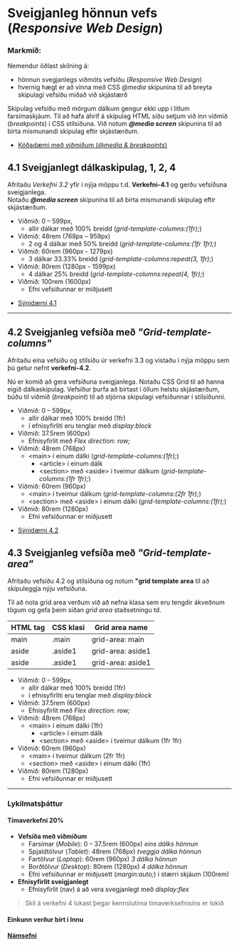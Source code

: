 # Sveigjanleg hönnun vefs  (_Responsive Web Design_)
 
### Markmið:

Nemendur öðlast skilning á:

* hönnun svegjanlegs viðmóts vefsíðu (_Responsive Web Design_)
* hvernig hægt er að vinna með CSS _@media_ skipunina til að breyta skipulagi vefsíðu miðað við skjástærð 

Skipulag vefsíðu með mörgum dálkum gengur ekki upp í litlum farsímaskjáum. Til að hafa áhrif á skipulag HTML síðu setjum við inn viðmið (_breakpoints_) í CSS stílsíðuna.  Við notum **_@media screen_** skipunina til að birta mismunandi skipulag eftir skjástærðum.  

- [Kóðadæmi með viðmiðum (_@media & breakpoints_) ](Namsefni-4/README.md)

## 4.1 Sveigjanlegt dálkaskipulag, 1, 2, 4

Afritaðu _Verkefni 3.2_ yfir í nýja möppu t.d. **Verkefni-4.1** og gerðu vefsíðuna sveigjanlega.  <br>
Notaðu **_@media screen_** skipunina til að birta mismunandi skipulag eftir skjástærðum.

* Viðmið: 0 – 599px,
  * allir dálkar með 100% breidd (_grid-template-columns:(1fr);_)
* Viðmið: 48rem (768px – 959px)
  * 2 og 4 dálkar með 50% breidd (_grid-template-columns:(1fr 1fr);_)
* Viðmið: 60rem (960px - 1279px)
  * 3 dálkar 33.33% breidd (_grid-template-columns:repeat(3, 1fr);_)
* Viðmið: 80rem (1280px - 1599px)
  * 4 dálkar 25% breidd (_grid-template-columns:repeat(4, 1fr);_)
* Viðmið: 100rem (1600px)
  * Efni vefsíðunnar er miðjusett
 

- [Sýnidæmi 4.1](Namsefni-4/Dæmi41.md)

---

## 4.2 Sveigjanleg vefsíða með _"Grid-template-columns"_

Afritaðu eina vefsíðu og stílsíðu úr verkefni 3.3 og vistaðu í nýja möppu sem þú getur nefnt **verkefni-4.2**. 

Nú er komið að gera vefsíðuna sveigjanlega. Notaðu CSS Grid til að hanna eigið dálkaskipulag. Vefsíður þurfa að birtast í öllum helstu skjástærðum, búðu til viðmið (_breakpoint_) til að stjórna skipulagi vefsíðunnar í stílsíðunni. 

* Viðmið: 0 – 599px,
  * allir dálkar með 100% breidd (1fr)
  * í efnisyfirliti eru tenglar með _display:block_
* Viðmið: 37.5rem (600px)
  * Efnisyfirlit með _Flex direction: row;_
* Viðmið: 48rem (768px)
  * &lt;main> í einum dálki (_grid-template-columns:(1fr);_)
    * &lt;article> í einum dálk
    * &lt;section> með &lt;aside> í tveimur dálkum (_grid-template-columns:(1fr 1fr);_)
* Viðmið: 60rem (960px)
  * &lt;main> í tveimur dálkum (_grid-template-columns:(2fr 1fr);_)
  * &lt;section> með &lt;aside> í einum dálki (_grid-template-columns:(1fr);_)
* Viðmið: 80rem (1280px)
  * Efni vefsíðunnar er miðjusett

- [Sýnidæmi 4.2](Namsefni-4/Dæmi42.md)

## 4.3 Sveigjanleg vefsíða með _"Grid-template-area"_

Afritaðu vefsíðu 4.2 og stílsíðuna og notum **"grid template area** til að skipuleggja nýju vefsíðuna. 

Til að nota grid area verðum við að nefna klasa sem eru tengdir ákveðnum tögum og gefa þeim síðan _grid area_ staðsetningu td.

| HTML tag | CSS klasi | Grid area name |
| --- | --- | --- | 
| main | .main | grid-area: main |
| aside | .aside1 | grid-area: aside1 | 
| aside | .aside1 | grid-area: aside1 | 



* Viðmið: 0 – 599px,
  * allir dálkar með 100% breidd (1fr)
  * í efnisyfirliti eru tenglar með _display:block_
* Viðmið: 37.5rem (600px)
  * Efnisyfirlit með _Flex direction: row;_
* Viðmið: 48rem (768px)
  * &lt;main> í einum dálki (1fr)
    * &lt;article> í einum dálk
    * &lt;section> með &lt;aside> í tveimur dálkum (1fr 1fr)
* Viðmið: 60rem (960px)
  * &lt;main> í tveimur dálkum (2fr 1fr)
  * &lt;section> með &lt;aside> í einum dálki (1fr)
* Viðmið: 80rem (1280px)
  * Efni vefsíðunnar er miðjusett

---

### Lykilmatsþáttur

#### Tímaverkefni 20%

* **Vefsíða með viðmiðum**
    * Farsímar (_Mobile_): 0 – 37.5rem (600px)  _eins dálks hönnun_  
    * Spjaldtölvur (_Tablet_): 48rem (768px) _tveggja dálka hönnun_
    * Fartölvur (_Laptop_): 60rem (960px) _3 dálka hönnun_
    * Borðtölvur (_Desktop_): 80rem (1280px) _4 dálka hönnun_
    * Efni vefsíðunnar er miðjusett (_margin:auto;_) í stærri skjáum (100rem)
*  **Efnisyfirlit sveigjanlegt**
    * Efnisyfirlit (nav) á að vera svegjanlegt með _display:flex_

> Skil á verkefni 4 lokast þegar kennslutíma tímaverksefnisins er lokið

#### Einkunn verður birt í Innu

#### [Námsefni](https://github.com/vefgrunnur/24H-verkefni/tree/main/Verkefni-4/Namsefni-4)
